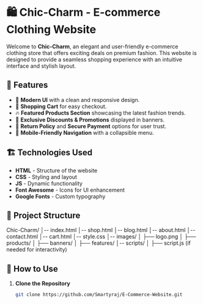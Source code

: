# 🛍️ Chic-Charm - E-commerce Clothing Website

Welcome to **Chic-Charm**, an elegant and user-friendly e-commerce clothing store that offers exciting deals on premium fashion. This website is designed to provide a seamless shopping experience with an intuitive interface and stylish layout.

## 📜 Features

- 🎨 **Modern UI** with a clean and responsive design.
- 🛒 **Shopping Cart** for easy checkout.
- 🔥 **Featured Products Section** showcasing the latest fashion trends.
- 📢 **Exclusive Discounts & Promotions** displayed in banners.
- 🔄 **Return Policy** and **Secure Payment** options for user trust.
- 📱 **Mobile-Friendly Navigation** with a collapsible menu.

## 🏗️ Technologies Used

- **HTML** - Structure of the website
- **CSS** - Styling and layout
- **JS** - Dynamic functionality 
- **Font Awesome** - Icons for UI enhancement
- **Google Fonts** - Custom typography

## 📂 Project Structure

Chic-Charm/
│-- index.html
│-- shop.html
│-- blog.html
│-- about.html
│-- contact.html
│-- cart.html
│-- style.css
│-- images/
│   ├── logo.png
│   ├── products/
│   ├── banners/
│   ├── features/
│-- scripts/
│   ├── script.js (if needed for interactivity)


## 🚀 How to Use

1. **Clone the Repository**  
   ```sh
   git clone https://github.com/Smartyraj/E-Commerce-Website.git
